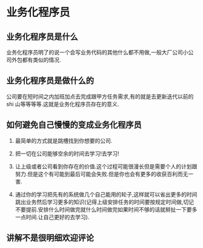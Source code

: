 # 业务化程序员

## 业务化程序员是什么

业务化程序员明了的说一个会写业务代码的其他什么都不用做,一般大厂公司小公司外包都有类似的情况.

## 业务化程序员是做什么的

公司要在短时间之内加班加点去完成跟甲方任务需求,有的就是去更新迭代以前的 shi 山等等等等.这就是业务化程序员存在的意义.

## 如何避免自己慢慢的变成业务化程序员

1. 最简单的方式就是跳槽找到你想要的公司.

2. 把一切在公司能够空余的时间去学习!去学习!

3. 让上级或者公司看到你存在的价值.这个过程可能很漫长但是需要个人的计划跟努力.但是这个有可能到最后可能会失败.但是你也会有更多的收获百利而无一害.

4. 通过你的学习把先有的系统做几个自己能用的轮子,这样就可以省出更多的时间跳出业务然后学习更多的知识(记得上级安排任务的时间要按规定时间做,切记不要提前.安排什么时间做完就什么时间做完如果时间不够的话就掰扯一下要多一点时间.让自己更好的去学习).

## 讲解不是很明细欢迎评论
